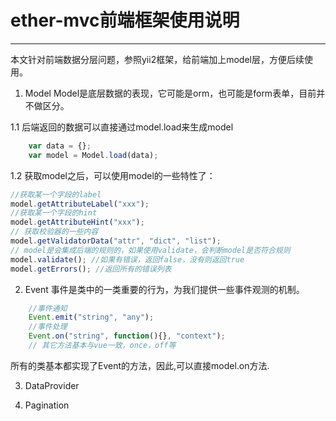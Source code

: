 # ether-mvc前端框架使用说明

---

  本文针对前端数据分层问题，参照yii2框架，给前端加上model层，方便后续使用。

1. Model
  Model是底层数据的表现，它可能是orm，也可能是form表单，目前并不做区分。

1.1 后端返回的数据可以直接通过model.load来生成model
```javascript     
    var data = {};
    var model = Model.load(data);
```
1.2 获取model之后，可以使用model的一些特性了：
```javascript
//获取某一个字段的label
model.getAttributeLabel("xxx");
//获取某一个字段的hint
model.getAttributeHint("xxx");
// 获取校验器的一些内容
model.getValidatorData("attr", "dict", "list");
// model是会集成后端的规则的，如果使用validate，会判断model是否符合规则
model.validate(); //如果有错误，返回false，没有则返回true
model.getErrors(); //返回所有的错误列表
```
2. Event
事件是类中的一类重要的行为，为我们提供一些事件观测的机制。
```javascript
    //事件通知
    Event.emit("string", "any");
    //事件处理
    Event.on("string", function(){}, "context");
    // 其它方法基本与vue一致，once，off等
```
所有的类基本都实现了Event的方法，因此,可以直接model.on方法.

3. DataProvider
   
4. Pagination





